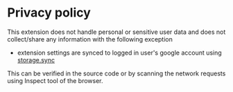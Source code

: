 # Privacy policy 
This extension does not handle personal or sensitive user data and does not collect/share any information with the following exception
- extension settings are synced to logged in user's google account using [storage.sync](https://developer.chrome.com/docs/extensions/reference/storage/#storage-areas)

This can be verified in the source code or by scanning the network requests using Inspect tool of the browser.
